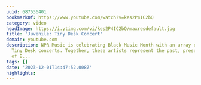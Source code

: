 ```yaml
---
uuid: 687536401
bookmarkOf: https://www.youtube.com/watch?v=kes2P4IC2bQ
category: video
headImage: https://i.ytimg.com/vi/kes2P4IC2bQ/maxresdefault.jpg
title: 'Juvenile: Tiny Desk Concert'
domain: youtube.com
description: NPR Music is celebrating Black Music Month with an array of brand new
  Tiny Desk concerts. Together, these artists represent the past, present and future
  of B...
tags: []
date: '2023-12-01T14:47:52.008Z'
highlights:
---
```




